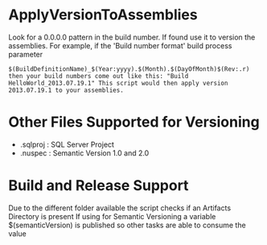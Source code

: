 # ApplyVersionToAssemblies
Look for a 0.0.0.0 pattern in the build number.  If found use it to version the assemblies. For example, if the 'Build number format' build process parameter 

``
$(BuildDefinitionName)_$(Year:yyyy).$(Month).$(DayOfMonth)$(Rev:.r) then your build numbers come out like this: "Build HelloWorld_2013.07.19.1" This script would then apply version 2013.07.19.1 to your assemblies.
``
# Other Files Supported for Versioning
- .sqlproj : SQL Server Project
- .nuspec : Semantic Version 1.0 and 2.0 

# Build and Release Support
Due to the different folder available the script checks if an Artifacts Directory is present
If using for Semantic Versioning a variable $(semanticVersion) is published so other tasks are able to consume the value
